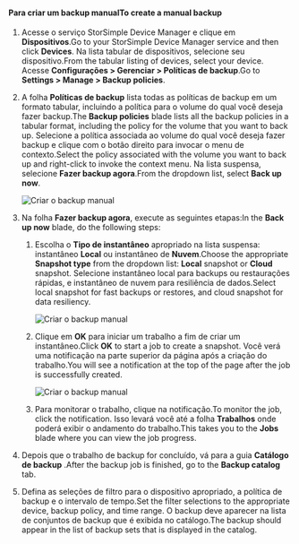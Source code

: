 
<!--author=alkohli last changed: 01/20/2017-->

#### <a name="to-create-a-manual-backup"></a><span data-ttu-id="0079f-101">Para criar um backup manual</span><span class="sxs-lookup"><span data-stu-id="0079f-101">To create a manual backup</span></span>

1. <span data-ttu-id="0079f-102">Acesse o serviço StorSimple Device Manager e clique em **Dispositivos**.</span><span class="sxs-lookup"><span data-stu-id="0079f-102">Go to your StorSimple Device Manager service and then click **Devices**.</span></span> <span data-ttu-id="0079f-103">Na lista tabular de dispositivos, selecione seu dispositivo.</span><span class="sxs-lookup"><span data-stu-id="0079f-103">From the tabular listing of devices, select your device.</span></span> <span data-ttu-id="0079f-104">Acesse **Configurações > Gerenciar > Políticas de backup**.</span><span class="sxs-lookup"><span data-stu-id="0079f-104">Go to **Settings > Manage > Backup policies**.</span></span>

2. <span data-ttu-id="0079f-105">A folha **Políticas de backup** lista todas as políticas de backup em um formato tabular, incluindo a política para o volume do qual você deseja fazer backup.</span><span class="sxs-lookup"><span data-stu-id="0079f-105">The **Backup policies** blade lists all the backup policies in a tabular format, including the policy for the volume that you want to back up.</span></span> <span data-ttu-id="0079f-106">Selecione a política associada ao volume do qual você deseja fazer backup e clique com o botão direito para invocar o menu de contexto.</span><span class="sxs-lookup"><span data-stu-id="0079f-106">Select the policy associated with the volume you want to back up and right-click to invoke the context menu.</span></span> <span data-ttu-id="0079f-107">Na lista suspensa, selecione **Fazer backup agora**.</span><span class="sxs-lookup"><span data-stu-id="0079f-107">From the dropdown list, select **Back up now**.</span></span>

    ![Criar o backup manual](./media/storsimple-8000-create-manual-backup/createmanualbu1.png)

3. <span data-ttu-id="0079f-109">Na folha **Fazer backup agora**, execute as seguintes etapas:</span><span class="sxs-lookup"><span data-stu-id="0079f-109">In the **Back up now** blade, do the following steps:</span></span>

    1. <span data-ttu-id="0079f-110">Escolha o **Tipo de instantâneo** apropriado na lista suspensa: instantâneo **Local** ou instantâneo de **Nuvem**.</span><span class="sxs-lookup"><span data-stu-id="0079f-110">Choose the appropriate **Snapshot type** from the dropdown list: **Local** snapshot or **Cloud** snapshot.</span></span> <span data-ttu-id="0079f-111">Selecione instantâneo local para backups ou restaurações rápidas, e instantâneo de nuvem para resiliência de dados.</span><span class="sxs-lookup"><span data-stu-id="0079f-111">Select local snapshot for fast backups or restores, and cloud snapshot for data resiliency.</span></span>

        ![Criar o backup manual](./media/storsimple-8000-create-manual-backup/createmanualbu2.png)

    2. <span data-ttu-id="0079f-113">Clique em **OK** para iniciar um trabalho a fim de criar um instantâneo.</span><span class="sxs-lookup"><span data-stu-id="0079f-113">Click **OK** to start a job to create a snapshot.</span></span> <span data-ttu-id="0079f-114">Você verá uma notificação na parte superior da página após a criação do trabalho.</span><span class="sxs-lookup"><span data-stu-id="0079f-114">You will see a notification at the top of the page after the job is successfully created.</span></span>

        ![Criar o backup manual](./media/storsimple-8000-create-manual-backup/createmanualbu4.png)

    3. <span data-ttu-id="0079f-116">Para monitorar o trabalho, clique na notificação.</span><span class="sxs-lookup"><span data-stu-id="0079f-116">To monitor the job, click the notification.</span></span> <span data-ttu-id="0079f-117">Isso levará você até a folha **Trabalhos** onde poderá exibir o andamento do trabalho.</span><span class="sxs-lookup"><span data-stu-id="0079f-117">This takes you to the **Jobs** blade where you can view the job progress.</span></span>


5. <span data-ttu-id="0079f-118">Depois que o trabalho de backup for concluído, vá para a guia **Catálogo de backup** .</span><span class="sxs-lookup"><span data-stu-id="0079f-118">After the backup job is finished, go to the **Backup catalog** tab.</span></span>

6. <span data-ttu-id="0079f-119">Defina as seleções de filtro para o dispositivo apropriado, a política de backup e o intervalo de tempo.</span><span class="sxs-lookup"><span data-stu-id="0079f-119">Set the filter selections to the appropriate device, backup policy, and time range.</span></span> <span data-ttu-id="0079f-120">O backup deve aparecer na lista de conjuntos de backup que é exibida no catálogo.</span><span class="sxs-lookup"><span data-stu-id="0079f-120">The backup should appear in the list of backup sets that is displayed in the catalog.</span></span>

